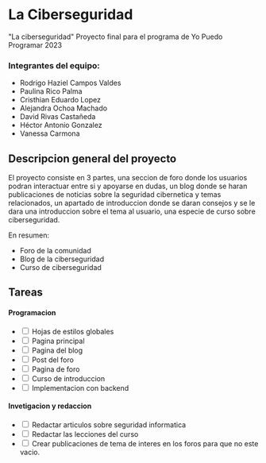# La Ciberseguridad
"La ciberseguridad" Proyecto final para el programa de Yo Puedo Programar 2023

### Integrantes del equipo:
- Rodrigo Haziel Campos Valdes
- Paulina Rico Palma
- Cristhian Eduardo Lopez
- Alejandra Ochoa Machado
- David Rivas Castañeda
- Héctor Antonio Gonzalez
- Vanessa Carmona

## Descripcion general del proyecto
El proyecto consiste en 3 partes, una seccion de foro donde los usuarios podran interactuar entre si y apoyarse en dudas, un blog donde se haran publicaciones de noticias sobre la seguridad cibernetica y temas relacionados, un apartado de introduccion donde se daran consejos y se le dara una introduccion sobre el tema al usuario, una especie de curso sobre ciberseguridad.

En resumen:
- Foro de la comunidad
- Blog de la ciberseguridad
- Curso de ciberseguridad

## Tareas

#### Programacion
- <input type="checkbox"> Hojas de estilos globales
- <input type="checkbox"> Pagina principal
- <input type="checkbox"> Pagina del blog
- <input type="checkbox"> Post del foro
- <input type="checkbox"> Pagina de foro
- <input type="checkbox"> Curso de introduccion
- <input type="checkbox"> Implementacion con  backend

#### Invetigacion y redaccion
- <input type="checkbox"> Redactar articulos sobre seguridad informatica
- <input type="checkbox"> Redactar las lecciones del curso
- <input type="checkbox"> Crear publicaciones de tema de interes en los foros para que no este vacio.